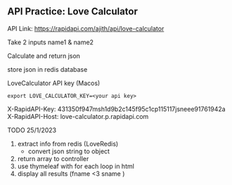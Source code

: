 ## API Practice: Love Calculator

API Link: https://rapidapi.com/ajith/api/love-calculator

Take 2 inputs name1 & name2

Calculate and return json

store json in redis database

LoveCalculator API key (Macos)
```
export LOVE_CALCULATOR_KEY=<your api key>
```

X-RapidAPI-Key: 431350f947msh1d9b2c145f95c1cp115117jsneee91761942a
X-RapidAPI-Host: love-calculator.p.rapidapi.com


TODO 25/1/2023
1. extract info from redis (LoveRedis)
    - convert json string to object
2. return array to controller
3. use thymeleaf with for each loop in html
4. display all results (fname <3 sname <percentage> <results>)